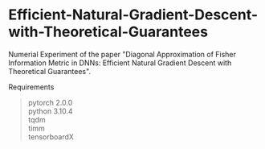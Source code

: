# Efficient-Natural-Gradient-Descent-with-Theoretical-Guarantees
Numerial Experiment of the paper "Diagonal Approximation of Fisher Information Metric in DNNs: Efficient Natural Gradient Descent with Theoretical Guarantees".

Requirements

>pytorch 2.0.0\
python 3.10.4\
tqdm\
timm\
tensorboardX
